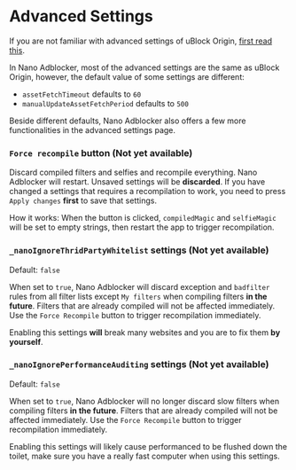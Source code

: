 # Advanced Settings

If you are not familiar with advanced settings of uBlock Origin, 
[first read this](https://github.com/gorhill/uBlock/wiki/Advanced-settings). 

In Nano Adblocker, most of the advanced settings are the same as uBlock Origin, however, the default value of some settings are 
different: 
- `assetFetchTimeout` defaults to `60`
- `manualUpdateAssetFetchPeriod` defaults to `500`

Beside different defaults, Nano Adblocker also offers a few more functionalities in the advanced settings page. 

### `Force recompile` button (Not yet available)

Discard compiled filters and selfies and recompile everything. Nano Adblocker will restart. Unsaved settings will be **discarded**. 
If you have changed a settings that requires a recompilation to work, you need to press `Apply changes` **first** to save that settings. 

How it works: When the button is clicked, `compiledMagic` and `selfieMagic` will be set to empty strings, then restart the app 
to trigger recompilation. 

### `_nanoIgnoreThridPartyWhitelist` settings (Not yet available)

Default: `false`

When set to `true`, Nano Adblocker will discard exception and `badfilter` rules from all filter lists except `My filters` when 
compiling filters **in the future**. Filters that are already compiled will not be affected immediately. Use the `Force Recompile` 
button to trigger recompilation immediately. 

Enabling this settings **will** break many websites and you are to fix them **by yourself**. 

### `_nanoIgnorePerformanceAuditing` settings (Not yet available)

Default: `false`

When set to `true`, Nano Adblocker will no longer discard slow filters when compiling filters **in the future**. Filters that are 
already compiled will not be affected immediately. Use the `Force Recompile` button to trigger recompilation immediately. 

Enabling this settings will likely cause performanced to be flushed down the toilet, make sure you have a really fast computer when 
using this settings. 
